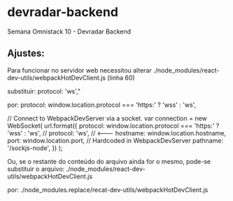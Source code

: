 # devradar-backend
Semana Omnistack 10 - Devradar Backend

Ajustes:
--------
Para funcionar no servidor web necessitou alterar ./node_modules/react-dev-utils/webpackHotDevClient.js (linha 60)

substituir:
protocol: 'ws',"

por:
protocol: window.location.protocol === 'https:' ? 'wss' : 'ws',

// Connect to WebpackDevServer via a socket.
var connection = new WebSocket(
   url.format({
   protocol: window.location.protocol === 'https:' ? 'wss' : 'ws', //    protocol: 'ws', // <---
   hostname: window.location.hostname,
   port: window.location.port,
   // Hardcoded in WebpackDevServer
   pathname: '/sockjs-node',
 })
);

Ou, se o restante do conteúdo do arquivo ainda for o mesmo, pode-se substituir o arquivo:
./node_modules/react-dev-utils/webpackHotDevClient.js

por:
./node_modules.replace/recat-dev-utils/webpackHotDevClient.js
